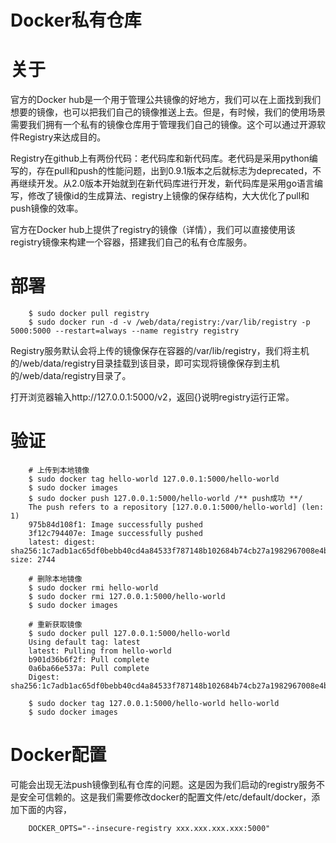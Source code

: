Docker私有仓库
=========
# 关于
官方的Docker hub是一个用于管理公共镜像的好地方，我们可以在上面找到我们想要的镜像，也可以把我们自己的镜像推送上去。但是，有时候，我们的使用场景需要我们拥有一个私有的镜像仓库用于管理我们自己的镜像。这个可以通过开源软件Registry来达成目的。

Registry在github上有两份代码：老代码库和新代码库。老代码是采用python编写的，存在pull和push的性能问题，出到0.9.1版本之后就标志为deprecated，不再继续开发。从2.0版本开始就到在新代码库进行开发，新代码库是采用go语言编写，修改了镜像id的生成算法、registry上镜像的保存结构，大大优化了pull和push镜像的效率。

官方在Docker hub上提供了registry的镜像（详情），我们可以直接使用该registry镜像来构建一个容器，搭建我们自己的私有仓库服务。

# 部署
```shell
    $ sudo docker pull registry
    $ sudo docker run -d -v /web/data/registry:/var/lib/registry -p 5000:5000 --restart=always --name registry registry
```
Registry服务默认会将上传的镜像保存在容器的/var/lib/registry，我们将主机的/web/data/registry目录挂载到该目录，即可实现将镜像保存到主机的/web/data/registry目录了。

打开浏览器输入http://127.0.0.1:5000/v2，返回{}说明registry运行正常。

# 验证
```shell
    # 上传到本地镜像
    $ sudo docker tag hello-world 127.0.0.1:5000/hello-world
    $ sudo docker images
    $ sudo docker push 127.0.0.1:5000/hello-world /** push成功 **/
    The push refers to a repository [127.0.0.1:5000/hello-world] (len: 1)
    975b84d108f1: Image successfully pushed
    3f12c794407e: Image successfully pushed
    latest: digest: sha256:1c7adb1ac65df0bebb40cd4a84533f787148b102684b74cb27a1982967008e4b size: 2744

    # 删除本地镜像
    $ sudo docker rmi hello-world
    $ sudo docker rmi 127.0.0.1:5000/hello-world
    $ sudo docker images

    # 重新获取镜像
    $ sudo docker pull 127.0.0.1:5000/hello-world
    Using default tag: latest
    latest: Pulling from hello-world
    b901d36b6f2f: Pull complete
    0a6ba66e537a: Pull complete
    Digest: sha256:1c7adb1ac65df0bebb40cd4a84533f787148b102684b74cb27a1982967008e4b

    $ sudo docker tag 127.0.0.1:5000/hello-world hello-world
    $ sudo docker images
```

# Docker配置
可能会出现无法push镜像到私有仓库的问题。这是因为我们启动的registry服务不是安全可信赖的。这是我们需要修改docker的配置文件/etc/default/docker，添加下面的内容，
```shell
    DOCKER_OPTS="--insecure-registry xxx.xxx.xxx.xxx:5000"
```
